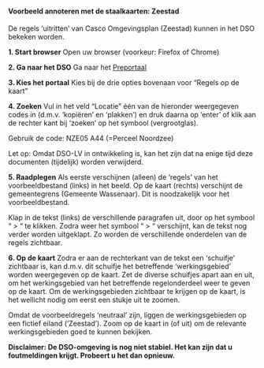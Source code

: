 #### Voorbeeld annoteren met de staalkaarten: Zeestad 

De regels ‘uitritten’ van Casco Omgevingsplan (Zeestad) kunnen in het DSO bekeken worden. 

**1. Start browser**
Open uw browser (voorkeur: Firefox of Chrome) 

**2. Ga naar het DSO**
Ga naar het [Preportaal](https://pre.omgevingswet.overheid.nl/home)

**3. Kies het portaal**
Kies bij de drie opties bovenaan voor “Regels op de kaart”

**4. Zoeken**
Vul in het veld “Locatie” één van de hieronder weergegeven codes in (d.m.v. ‘kopiëren’ en ‘plakken’) 
en druk daarna op ‘enter’ of klik aan de rechter kant bij ‘zoeken’ op het symbool (vergrootglas).

Gebruik de code: NZE05 A44 (=Perceel Noordzee)


Let op:
Omdat DSO-LV in ontwikkeling is, kan het zijn dat na enige tijd deze documenten (tijdelijk) worden verwijderd.

**5. Raadplegen**
Als eerste verschijnen (alleen) de ‘regels’ van het voorbeeldbestand (links) in het beeld. Op de kaart (rechts) 
verschijnt de gemeentegrens (Gemeente Wassenaar). Dit is noodzakelijk voor het voorbeeldbestand.

Klap in de tekst (links) de verschillende paragrafen uit, door op het symbool “ > “ te klikken. 
Zodra weer het symbool “ > “ verschijnt, kan de tekst nog verder worden uitgeklapt. Zo worden de verschillende onderdelen 
van de regels zichtbaar.

**6. Op de kaart**
Zodra er aan de rechterkant van de tekst een ‘schuifje’ zichtbaar is, kan d.m.v. dit schuifje het betreffende ‘werkingsgebied’ 
worden weergegeven op de kaart. Zet de diverse schuifjes apart aan en uit, om het werkingsgebied van het betreffende regelonderdeel 
weer te geven op de kaart. Om de werkingsgebieden zichtbaar te krijgen op de kaart, is het wellicht nodig om eerst een stukje uit 
te zoomen.

Omdat de voorbeeldregels ‘neutraal’ zijn, liggen de werkingsgebieden op een fictief eiland (‘Zeestad’). Zoom op de kaart in 
(of uit) om de relevante werkingsgebieden goed te kunnen bekijken.

**Disclaimer: De DSO-omgeving is nog niet stabiel. Het kan zijn dat u foutmeldingen krijgt. Probeert u het dan opnieuw.**



